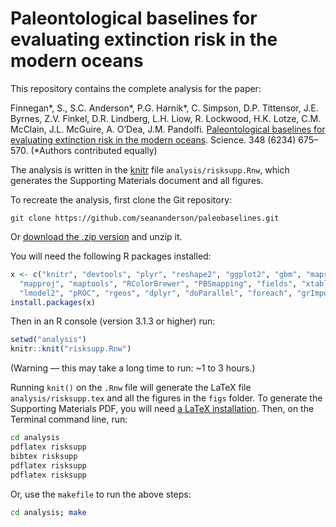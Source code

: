 # Paleontological baselines for evaluating extinction risk in the modern oceans

This repository contains the complete analysis for the paper:

Finnegan\*, S., S.C. Anderson\*, P.G. Harnik\*, C. Simpson, D.P. Tittensor, J.E. Byrnes, Z.V. Finkel, D.R. Lindberg, L.H. Liow, R. Lockwood, H.K. Lotze, C.M. McClain, J.L. McGuire, A. O’Dea, J.M. Pandolfi. [Paleontological baselines for evaluating extinction risk in the modern oceans](http://www.sciencemag.org/content/348/6234/567.abstract). Science. 348 (6234) 675–570. (\*Authors contributed equally)

The analysis is written in the [knitr](http://yihui.name/knitr/) file `analysis/risksupp.Rnw`, which generates the Supporting Materials document and all figures.

To recreate the analysis, first clone the Git repository:

```
git clone https://github.com/seananderson/paleobaselines.git
```

Or [download the .zip version](https://github.com/seananderson/paleobaselines/archive/master.zip) and unzip it.

You will need the following R packages installed:

```R
x <- c("knitr", "devtools", "plyr", "reshape2", "ggplot2", "gbm", "maps",
  "mapproj", "maptools", "RColorBrewer", "PBSmapping", "fields", "xtable",
  "lmodel2", "pROC", "rgeos", "dplyr", "doParallel", "foreach", "grImport")
install.packages(x)
```

Then in an R console (version 3.1.3 or higher) run:

```R
setwd("analysis")
knitr::knit("risksupp.Rnw")
```

(Warning — this may take a long time to run: ~1 to 3 hours.)

Running `knit()` on the `.Rnw` file will generate the LaTeX file `analysis/risksupp.tex` and all the figures in the `figs` folder. To generate the Supporting Materials PDF, you will need [a LaTeX installation](http://latex-project.org/). Then, on the Terminal command line, run:

```sh
cd analysis
pdflatex risksupp
bibtex risksupp
pdflatex risksupp
pdflatex risksupp
```

Or, use the `makefile` to run the above steps:

```sh
cd analysis; make
```
